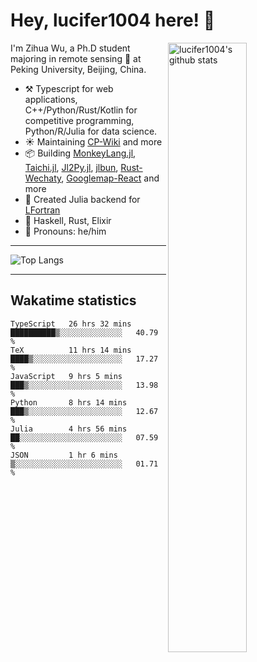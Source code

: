 # Hey, lucifer1004 here! :wave:

<img width="50%" align="right" alt="lucifer1004's github stats" src="https://github-readme-stats.vercel.app/api?username=lucifer1004&show_icons=true">

I'm Zihua Wu, a Ph.D student majoring in remote sensing :satellite: at Peking University, Beijing, China.

- :hammer_and_pick: Typescript for web applications, C++/Python/Rust/Kotlin for competitive programming, Python/R/Julia for data science.
- :sunny: Maintaining [CP-Wiki](https://cp-wiki.vercel.app) and more 
- :package: Building [MonkeyLang.jl](https://github.com/lucifer1004/MonkeyLang.jl), [Taichi.jl](https://github.com/lucifer1004/Taichi.jl), [Jl2Py.jl](https://github.com/lucifer1004/Jl2Py.jl), [jlbun](https://github.com/lucifer1004/jlbun), [Rust-Wechaty](https://github.com/wechaty/rust-wechaty), [Googlemap-React](https://github.com/googlemap-react/googlemap-react) and more
- :sparkler: Created Julia backend for [LFortran](https://github.com/lfortran/lfortran)
- :seedling: Haskell, Rust, Elixir
- :man: Pronouns: he/him

---

![Top Langs](https://github-readme-stats.vercel.app/api/top-langs/?username=lucifer1004&layout=compact)

---

## Wakatime statistics

<!--START_SECTION:waka-->

```text
TypeScript   26 hrs 32 mins  ██████████▒░░░░░░░░░░░░░░   40.79 %
TeX          11 hrs 14 mins  ████▒░░░░░░░░░░░░░░░░░░░░   17.27 %
JavaScript   9 hrs 5 mins    ███▒░░░░░░░░░░░░░░░░░░░░░   13.98 %
Python       8 hrs 14 mins   ███▒░░░░░░░░░░░░░░░░░░░░░   12.67 %
Julia        4 hrs 56 mins   ██░░░░░░░░░░░░░░░░░░░░░░░   07.59 %
JSON         1 hr 6 mins     ▒░░░░░░░░░░░░░░░░░░░░░░░░   01.71 %
```

<!--END_SECTION:waka-->
